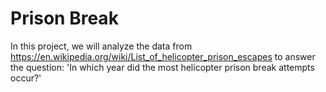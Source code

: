 # Prison Break

In this project, we will analyze the data from https://en.wikipedia.org/wiki/List_of_helicopter_prison_escapes to answer the question:
'In which year did the most helicopter prison break attempts occur?'




